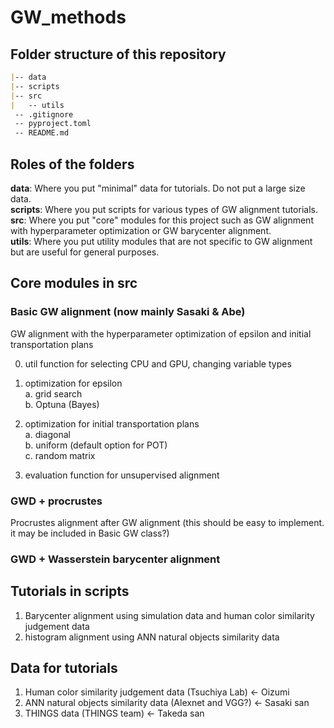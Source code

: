 # GW_methods

## Folder structure of this repository

~~~markdown
|-- data  
|-- scripts
|-- src
|   -- utils
 -- .gitignore  
 -- pyproject.toml  
 -- README.md  
~~~

## Roles of the folders

**data**: Where you put "minimal" data for tutorials. Do not put a large size data.  
**scripts**: Where you put scripts for various types of GW alignment tutorials.  
**src**: Where you put "core" modules for this project such as GW alignment with hyperparameter optimization or GW barycenter alignment.  
**utils**: Where you put utility modules that are not specific to GW alignment but are useful for general purposes.  

## Core modules in src

### Basic GW alignment (now mainly Sasaki & Abe)

GW alignment with the hyperparameter optimization of epsilon and initial transportation plans

0. util function for selecting CPU and GPU, changing variable types  

1. optimization for epsilon  
  a. grid search  
  b. Optuna  (Bayes)
2. optimization for initial transportation plans  
  a. diagonal  
  b. uniform (default option for POT)  
  c. random matrix  
3. evaluation function for unsupervised alignment  

### GWD + procrustes

Procrustes alignment after GW alignment (this should be easy to implement. it may be included in Basic GW class?)

### GWD + Wasserstein barycenter alignment

## Tutorials in scripts

1. Barycenter alignment using simulation data and human color similarity judgement data
2. histogram alignment using ANN natural objects similarity data  

## Data for tutorials

1. Human color similarity judgement data (Tsuchiya Lab)  <- Oizumi  
2. ANN natural objects similarity data (Alexnet and VGG?) <- Sasaki san  
3. THINGS data (THINGS team)  <- Takeda san  
